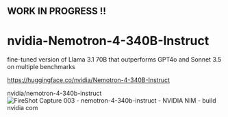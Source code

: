 ## WORK IN PROGRESS !!

# nvidia-Nemotron-4-340B-Instruct
 fine-tuned version of Llama 3.1 70B that outperforms GPT4o and Sonnet 3.5 on multiple benchmarks

https://huggingface.co/nvidia/Nemotron-4-340B-Instruct

nvidia/nemotron-4-340b-instruct
![FireShot Capture 003 - nemotron-4-340b-instruct - NVIDIA NIM - build nvidia com](https://github.com/user-attachments/assets/9fbf6e7f-f001-43d5-973d-b9d3f4ca404a)
